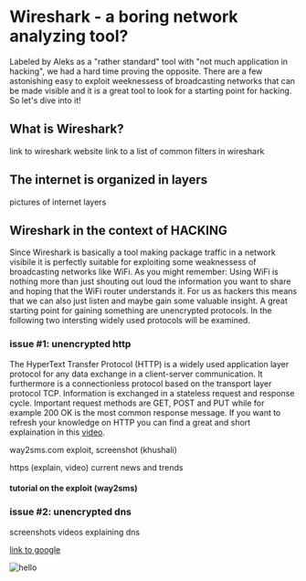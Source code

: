 # Wireshark - a boring network analyzing tool?

Labeled by Aleks as a "rather standard" tool with "not much application in hacking", we had a hard time proving the opposite. There are a few astonishing easy to exploit weeknessess of broadcasting networks that can be made visible and it is a great tool to look for a starting point for hacking. So let's dive into it!

## What is Wireshark?
link to wireshark website
link to a list of common filters in wireshark


## The internet is organized in layers
pictures of internet layers

## Wireshark in the context of HACKING
Since Wireshark is basically a tool making package traffic in a network visibile it is perfectly suitable for exploiting some weaknessess of broadcasting networks like WiFi. As you might remember: Using WiFi is nothing more than just shouting out loud the information you want to share and hoping that the WiFi router understands it. For us as hackers this means that we can also just listen and maybe gain some valuable insight. A great starting point for gaining something are unencrypted protocols. In the following two intersting widely used protocols will be examined.

### issue #1: unencrypted http
The HyperText Transfer Protocol (HTTP) is a widely used application layer protocol for any data exchange in a client-server communication. It furthermore is a connectionless protocol based on the transport layer protocol TCP. Information is exchanged in a stateless request and response cycle. Important request methods are GET, POST and PUT while for example 200 OK is the most common response message. If you want to refresh your knowledge on HTTP you can find a great and short explaination in this [video](https://www.youtube.com/watch?v=eesqK59rhGA).

way2sms.com exploit, screenshot (khushali)

https (explain, video)
current news and trends


#### tutorial on the exploit (way2sms)



### issue #2: unencrypted dns
screenshots
videos explaining dns



[link to google](www.google.com)

![hello](https://github.com/sbleh/wireshark_presentation/blob/master/Capture.JPG?raw=true)






